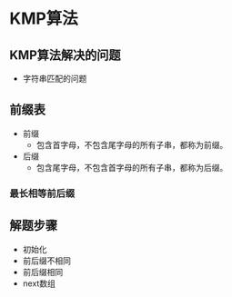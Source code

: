 # KMP算法

## KMP算法解决的问题
- 字符串匹配的问题


## 前缀表
- 前缀
    - 包含首字母，不包含尾字母的所有子串，都称为前缀。
- 后缀
    - 包含尾字母，不包含首字母的所有子串，都称为后缀。

### 最长相等前后缀


## 解题步骤
- 初始化
- 前后缀不相同
- 前后缀相同
- next数组